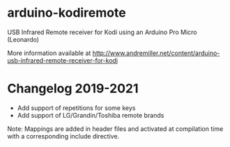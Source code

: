 # arduino-kodiremote
USB Infrared Remote receiver for Kodi using an Arduino Pro Micro (Leonardo)

More information available at http://www.andremiller.net/content/arduino-usb-infrared-remote-receiver-for-kodi

# Changelog 2019-2021

- Add support of repetitions for some keys
- Add support of LG/Grandin/Toshiba remote brands

Note: Mappings are added in header files and activated at compilation time with a corresponding include directive.
